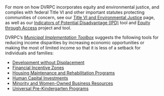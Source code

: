 For more on how DVRPC incorporates equity and environmental justice, and complies with federal Title VI and other important statutes protecting communities of concern, see our [Title VI and Environmental Justice](https://www.dvrpc.org/GetInvolved/TitleVI/)  page, as well as our [Indicators of Potential Disadvantage (IPD)](https://www.dvrpc.org/webmaps/IPD/) tool and [Equity through Access](https://www.dvrpc.org/ETA/)  project and tool.

DVRPC’s [_Municipal Implementation Toolbox_](https://www.dvrpc.org/Plan/MIT/) suggests the following tools for reducing income disparities by increasing economic opportunities or making the most of limited income so that it is less of a setback for individuals and families:
 - [Development without Displacement](https://www.dvrpc.org/Plan/MIT/developmentwithoutdisplacement) 
 - [Financial Incentive Zones](https://www.dvrpc.org/Plan/MIT/financialincentivezones)
 - [Housing Maintenance and Rehabilitation Programs](https://www.dvrpc.org/Plan/MIT/housingmaintenanceandrehabilitationprograms)
 - [Human Capital Investments](https://www.dvrpc.org/Plan/MIT/humancapitalinvestments)
 - [Minority and Women-Owned Business Resources](https://www.dvrpc.org/Plan/MIT/minorityandwomen-ownedbusinessresources)
 - [Universal Pre-Kindergarten Programs](https://www.dvrpc.org/Plan/MIT/universalpre-kindergartenprograms)